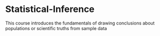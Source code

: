 # Statistical-Inference
This course introduces the fundamentals of drawing conclusions about populations or scientific truths from sample data
